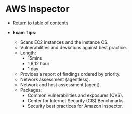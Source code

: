 # AWS Inspector

* [Return to table of contents](../../../README.md)

* **Exam Tips:**
  * Scans EC2 instances and the instance OS.
  * Vulnerabilities and deviations against best practice.
  * Length:
    * 15mins
    * 1,8,12 hour
    * 1 day
  * Provides a report of findings ordered by priority.
  * Network assessment (agentless).
  * Network and host assessment (agent).
  * Packages:
    * Common vulnerabilities and exposures (CVS).
    * Center for Internet Security (CIS) Benchmarks.
    * Security best practices for Amazon Inspector.
